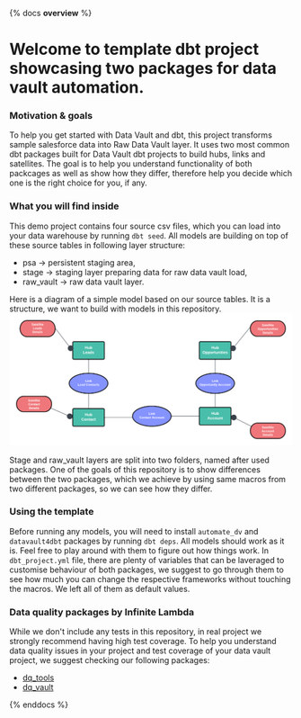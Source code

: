 {% docs __overview__ %}
# Welcome to template dbt project showcasing two packages for data vault automation.
### Motivation & goals
To help you get started with Data Vault and dbt, this project transforms sample salesforce data into Raw Data Vault layer. It uses two most common dbt packages built for Data Vault dbt projects to build hubs, links and satellites. The goal is to help you understand functionality of both packcages as well as show how they differ, therefore help you decide which one is the right choice for you, if any.

### What you will find inside
This demo project contains four source csv files, which you can load into your data warehouse by running `dbt seed`.
All models are building on top of these source tables in following layer structure:
- psa -> persistent staging area,
- stage -> staging layer preparing data for raw data vault load,
- raw_vault -> raw data vault layer.

Here is a diagram of a simple model based on our source tables. It is a structure, we want to build with models in this repository.
![diagram](https://github.com/Stevedow99/dbt_datavault_demo/raw/c369942c59283622e57969f70d61ddd0507a2651/assets/dbt_vault_img.png?raw=true)


Stage and raw_vault layers are split into two folders, named after used packages. One of the goals of this repository is to show differences between the two packages, which we achieve by using same macros from two different packages, so we can see how they differ.

### Using the template
Before running any models, you will need to install `automate_dv` and `datavault4dbt` packages by running `dbt deps`.
All models should work as it is. Feel free to play around with them to figure out how things work. In `dbt_project.yml` file, there are plenty of variables that can be laveraged to customise behaviour of both packages, we suggest to go through them to see how much you can change the respective frameworks without touching the macros. We left all of them as default values.

### Data quality packages by Infinite Lambda
While we don't include any tests in this repository, in real project we strongly recommend having high test coverage. 
To help you understand data quality issues in your project and test coverage of your data vault project, we suggest checking our following packages:
- [dq_tools](https://hub.getdbt.com/infinitelambda/dq_tools/latest/)
- [dq_vault](https://hub.getdbt.com/infinitelambda/dq_vault/latest/)


{% enddocs %}